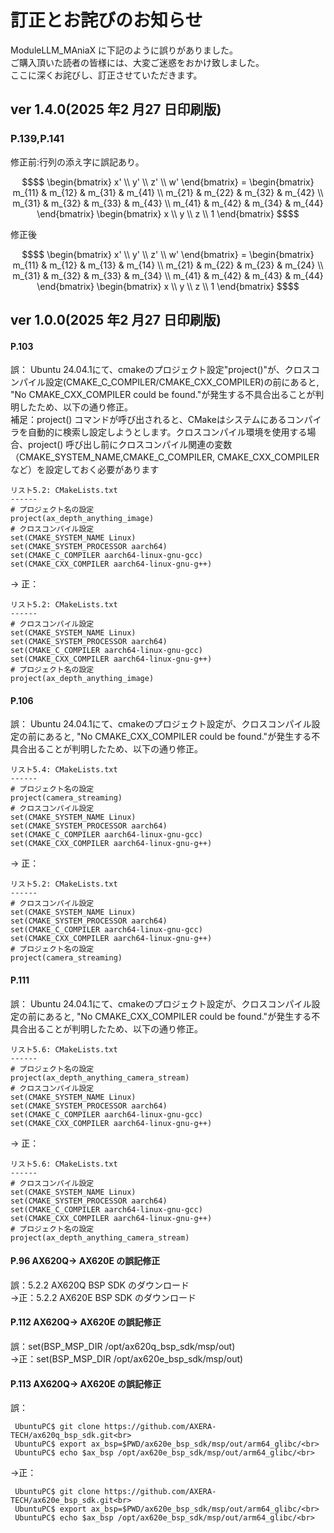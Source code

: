# 訂正とお詫びのお知らせ

ModuleLLM_MAniaX に下記のように誤りがありました。<br>
ご購入頂いた読者の皆様には、大変ご迷惑をおかけ致しました。<br>
ここに深くお詫びし、訂正させていただきます。<br>


## ver 1.4.0(2025 年2 月27 日印刷版)

### P.139,P.141<br>
修正前:行列の添え字に誤記あり。
```math
$$
\begin{bmatrix}
x' \\
y' \\
z' \\
w'
\end{bmatrix}
=
\begin{bmatrix}
m_{11} & m_{12} & m_{31} & m_{41} \\
m_{21} & m_{22} & m_{32} & m_{42} \\
m_{31} & m_{32} & m_{33} & m_{43} \\
m_{41} & m_{42} & m_{34} & m_{44}
\end{bmatrix}
\begin{bmatrix}
x \\
y \\
z \\
1
\end{bmatrix}
$$
```
修正後
```math
$$
\begin{bmatrix}
x' \\
y' \\
z' \\
w'
\end{bmatrix}
=
\begin{bmatrix}
m_{11} & m_{12} & m_{13} & m_{14} \\
m_{21} & m_{22} & m_{23} & m_{24} \\
m_{31} & m_{32} & m_{33} & m_{34} \\
m_{41} & m_{42} & m_{43} & m_{44}
\end{bmatrix}
\begin{bmatrix}
x \\
y \\
z \\
1
\end{bmatrix}
$$
```


## ver 1.0.0(2025 年2 月27 日印刷版)

#### P.103<br>

誤：
Ubuntu 24.04.1にて、cmakeのプロジェクト設定"project()"が、クロスコンパイル設定(CMAKE_C_COMPILER/CMAKE_CXX_COMPILER)の前にあると,
"No CMAKE_CXX_COMPILER could be found."が発生する不具合出ることが判明したため、以下の通り修正。<br>
補足：project() コマンドが呼び出されると、CMakeはシステムにあるコンパイラを自動的に検索し設定しようとします。クロスコンパイル環境を使用する場合、project() 呼び出し前にクロスコンパイル関連の変数（CMAKE_SYSTEM_NAME,CMAKE_C_COMPILER, CMAKE_CXX_COMPILERなど）を設定しておく必要があります<br>

```
リスト5.2: CMakeLists.txt
------
# プロジェクト名の設定
project(ax_depth_anything_image)
# クロスコンパイル設定
set(CMAKE_SYSTEM_NAME Linux)
set(CMAKE_SYSTEM_PROCESSOR aarch64)
set(CMAKE_C_COMPILER aarch64-linux-gnu-gcc)
set(CMAKE_CXX_COMPILER aarch64-linux-gnu-g++)
```
→
正：
```
リスト5.2: CMakeLists.txt
------
# クロスコンパイル設定
set(CMAKE_SYSTEM_NAME Linux)
set(CMAKE_SYSTEM_PROCESSOR aarch64)
set(CMAKE_C_COMPILER aarch64-linux-gnu-gcc)
set(CMAKE_CXX_COMPILER aarch64-linux-gnu-g++)
# プロジェクト名の設定
project(ax_depth_anything_image)
```
#### P.106<br>

誤：
Ubuntu 24.04.1にて、cmakeのプロジェクト設定が、クロスコンパイル設定の前にあると,
"No CMAKE_CXX_COMPILER could be found."が発生する不具合出ることが判明したため、以下の通り修正。

```
リスト5.4: CMakeLists.txt
------
# プロジェクト名の設定
project(camera_streaming)
# クロスコンパイル設定
set(CMAKE_SYSTEM_NAME Linux)
set(CMAKE_SYSTEM_PROCESSOR aarch64)
set(CMAKE_C_COMPILER aarch64-linux-gnu-gcc)
set(CMAKE_CXX_COMPILER aarch64-linux-gnu-g++)
```
→
正：
```
リスト5.2: CMakeLists.txt
------
# クロスコンパイル設定
set(CMAKE_SYSTEM_NAME Linux)
set(CMAKE_SYSTEM_PROCESSOR aarch64)
set(CMAKE_C_COMPILER aarch64-linux-gnu-gcc)
set(CMAKE_CXX_COMPILER aarch64-linux-gnu-g++)
# プロジェクト名の設定
project(camera_streaming)
```
#### P.111<br>

誤：
Ubuntu 24.04.1にて、cmakeのプロジェクト設定が、クロスコンパイル設定の前にあると,
"No CMAKE_CXX_COMPILER could be found."が発生する不具合出ることが判明したため、以下の通り修正。

```
リスト5.6: CMakeLists.txt
------
# プロジェクト名の設定
project(ax_depth_anything_camera_stream)
# クロスコンパイル設定
set(CMAKE_SYSTEM_NAME Linux)
set(CMAKE_SYSTEM_PROCESSOR aarch64)
set(CMAKE_C_COMPILER aarch64-linux-gnu-gcc)
set(CMAKE_CXX_COMPILER aarch64-linux-gnu-g++)
```
→
正：
```
リスト5.6: CMakeLists.txt
------
# クロスコンパイル設定
set(CMAKE_SYSTEM_NAME Linux)
set(CMAKE_SYSTEM_PROCESSOR aarch64)
set(CMAKE_C_COMPILER aarch64-linux-gnu-gcc)
set(CMAKE_CXX_COMPILER aarch64-linux-gnu-g++)
# プロジェクト名の設定
project(ax_depth_anything_camera_stream)
```

#### P.96 AX620Q-> AX620E の誤記修正<br> 
誤：5.2.2 AX620Q BSP SDK のダウンロード<br>
→正：5.2.2 AX620E BSP SDK のダウンロード<br>

#### P.112 AX620Q-> AX620E の誤記修正<br>
誤：set(BSP_MSP_DIR /opt/ax620q_bsp_sdk/msp/out)<br>
→正：set(BSP_MSP_DIR /opt/ax620e_bsp_sdk/msp/out)<br>

#### P.113 AX620Q-> AX620E の誤記修正<br> 
誤：<br>
```
 UbuntuPC$ git clone https://github.com/AXERA-TECH/ax620q_bsp_sdk.git<br>
 UbuntuPC$ export ax_bsp=$PWD/ax620e_bsp_sdk/msp/out/arm64_glibc/<br>
 UbuntuPC$ echo $ax_bsp /opt/ax620e_bsp_sdk/msp/out/arm64_glibc/<br>
```
→正：<br>
```
 UbuntuPC$ git clone https://github.com/AXERA-TECH/ax620e_bsp_sdk.git<br>
 UbuntuPC$ export ax_bsp=$PWD/ax620e_bsp_sdk/msp/out/arm64_glibc/<br>
 UbuntuPC$ echo $ax_bsp /opt/ax620e_bsp_sdk/msp/out/arm64_glibc/<br>
```









